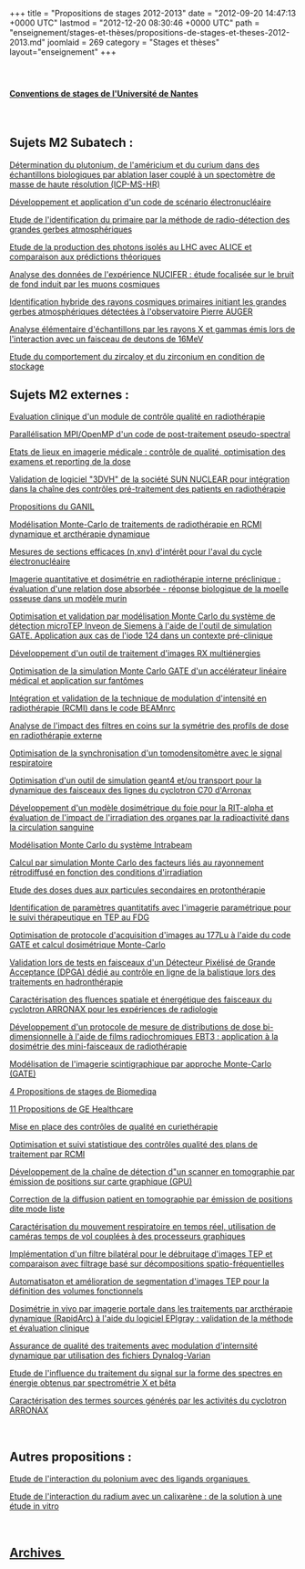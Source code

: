 +++
title = "Propositions de stages 2012-2013"
date = "2012-09-20 14:47:13 +0000 UTC"
lastmod = "2012-12-20 08:30:46 +0000 UTC"
path = "enseignement/stages-et-thèses/propositions-de-stages-et-theses-2012-2013.md"
joomlaid = 269
category = "Stages et thèses"
layout="enseignement"
+++
<h4> </h4>
<h4><a href="http://www.sciences-techniques.univ-nantes.fr/26474633/0/fiche___pagelibre/&amp;RH=1308826588953%!"(MISSING)>Conventions de stages de l'Université de Nantes</a></h4>
<p> </p>
<h2>Sujets M2 Subatech :</h2>
<p><a href="images/Enseignement/int-1.Abdelouas.pdf">Détermination du plutonium, de l'américium et du curium dans des échantillons biologiques par ablation laser couplé à un spectomètre de masse de haute résolution (ICP-MS-HR)</a></p>
<p><a href="images/Enseignement/int-4.Thiolliere.pdf">Développement et application d'un code de scénario électronucléaire</a></p>
<p><a href="images/Enseignement/int-5.Lautridou-v2.pdf">Etude de l'identification du primaire par la méthode de radio-détection des grandes gerbes atmosphériques</a></p>
<p><a href="images/Enseignement/int-6.Germain.pdf">Etude de la production des photons isolés au LHC avec ALICE et comparaison aux prédictions théoriques</a></p>
<p><a href="images/Enseignement/int-7.Cucoanes-Fallot.pdf">Analyse des données de l'expérience NUCIFER : étude focalisée sur le bruit de fond induit par les muons cosmiques</a></p>
<p><a href="images/Enseignement/int-8.Marin-Revenu.pdf">Identification hybride des rayons cosmiques primaires initiant les grandes gerbes atmosphériques détectées à l'observatoire Pierre AUGER</a></p>
<p><a href="images/Enseignement/int-9.Metivier.pdf">Analyse élémentaire d'échantillons par les rayons X et gammas émis lors de l'interaction avec un faisceau de deutons de 16MeV</a></p>
<p><a href="images/Enseignement/int-10.Suzuki-Abdelouas.pdf">Etude du comportement du zircaloy et du zirconium en condition de stockage</a></p>
<h2>Sujets M2 externes :</h2>
<p><a href="images/Enseignement/1.Dosisoft_CHU_Poitiers.pdf">Evaluation clinique d'un module de contrôle qualité en radiothérapie</a></p>
<p><a href="images/Enseignement/2.CEA_Bruyere_le_chatel.pdf">Parallélisation MPI/OpenMP d'un code de post-traitement pseudo-spectral</a></p>
<p><a href="images/Enseignement/3.ICO_Paul_Papin.pdf">Etats de lieux en imagerie médicale : contrôle de qualité, optimisation des examens et reporting de la dose</a></p>
<p><a href="images/Enseignement/4.ICO_Paul_Papin.pdf">Validation de logiciel "3DVH" de la société SUN NUCLEAR pour intégration dans la chaîne des contrôles pré-traitement des patients en radiothérapie</a></p>
<p><a href="http://pro.ganil-spiral2.eu/job-offers/stages-theses/">Propositions du GANIL</a></p>
<p><a href="images/Enseignement/5.CEA_List_DCSI.pdf">Modélisation Monte-Carlo de traitements de radiothérapie en RCMI dynamique et arcthérapie dynamique</a></p>
<p><a href="images/Enseignement/6.IPHC.pdf">Mesures de sections efficaces (n,xnγ) d'intérêt pour l'aval du cycle électronucléaire</a></p>
<p><a href="images/Enseignement/7.ONIRIS.pdf">Imagerie quantitative et dosimétrie en radiothérapie interne préclinique : évaluation d'une relation dose absorbée - réponse biologique de la moelle osseuse dans un modèle murin</a></p>
<p><a href="images/Enseignement/8.ONIRIS-CRCNA.pdf"> Optimisation et validation par modélisation Monte Carlo du système de détection microTEP Inveon de Siemens à l'aide de l'outil de simulation GATE. Application aux cas de l'iode 124 dans un contexte pré-clinique</a></p>
<p><a href="images/Enseignement/9._CEA-Cadarache.pdf">Développement d'un outil de traitement d'images RX multiénergies</a></p>
<p><a href="images/Enseignement/10.UNIV-FCOMTE_1.pdf">Optimisation de la simulation Monte Carlo GATE d'un accélérateur linéaire médical et application sur fantômes</a></p>
<p><a href="images/Enseignement/11.UNIV-FCOMTE_2.pdf">Intégration et validation de la technique de modulation d'intensité en radiothérapie (RCMI) dans le code BEAMnrc</a></p>
<p><a href="images/Enseignement/12.UNIV-FCOMTE_3.pdf">Analyse de l'impact des filtres en coins sur la symétrie des profils de dose en radiothérapie externe</a></p>
<p><a href="images/Enseignement/13.UNIV-FCOMTE_4.pdf">Optimisation de la synchronisation d'un tomodensitomètre avec le signal respiratoire</a></p>
<p><a href="images/Enseignement/14.Arronax.pdf">Optimisation d'un outil de simulation geant4 et/ou transport pour la dynamique des faisceaux des lignes du cyclotron C70 d'Arronax</a></p>
<p><a href="images/Enseignement/15.ONIRIS-CRCNA-NUCSAN.pdf">Développement d'un modèle dosimétrique du foie pour la RIT-alpha et évaluation de l'impact de l'irradiation des organes par la radioactivité dans la circulation sanguine</a></p>
<p><a href="images/Enseignement/16.ICO_Intrabeam.pdf">Modélisation Monte Carlo du système Intrabeam</a></p>
<p><a href="images/Enseignement/17.ICO_BackScatterFactors.pdf">Calcul par simulation Monte Carlo des facteurs liés au rayonnement rétrodiffusé en fonction des conditions d'irradiation</a></p>
<p><a href="images/Enseignement/18.Institut_Curie.pdf">Etude des doses dues aux particules secondaires en protonthérapie</a></p>
<p><a href="images/Enseignement/19.CHU-CRCNA.pdf">Identification de paramètres quantitatifs avec l'imagerie paramétrique pour le suivi thérapeutique en TEP au FDG</a></p>
<p><a href="images/Enseignement/20.ICO_Gauducheau.pdf">Optimisation de protocole d'acquisition d'images au 177Lu à l'aide du code GATE et calcul dosimétrique Monte-Carlo</a></p>
<p><a href="images/Enseignement/20.ICO_Gauducheau.pdf">Validation lors de tests en faisceaux d'un Détecteur Pixélisé de Grande Acceptance (DPGA) dédié au contrôle en ligne de la balistique lors des traitements en hadronthérapie</a></p>
<p><a href="images/Enseignement/22.Arronax.pdf">Caractérisation des fluences spatiale et énergétique des faisceaux du cyclotron ARRONAX pour les expériences de radiologie</a></p>
<p><a href="images/Enseignement/23.IRSN.pdf">Développement d'un protocole de mesure de distributions de dose bi-dimensionnelle à l'aide de films radiochromiques EBT3 : application à la dosimétrie des mini-faisceaux de radiothérapie</a></p>
<p><a href="images/Enseignement/24.INSERM_Toulouse.pdf">Modélisation de l'imagerie scintigraphique par approche Monte-Carlo (GATE)</a></p>
<p><a href="images/Enseignement/25.Biomediqa.pdf">4 Propositions de stages de Biomediqa</a></p>
<p><a href="images/Enseignement/26.GE_Healthcare.2013.pdf">11 Propositions de GE Healthcare</a></p>
<p><a href="images/Enseignement/27.Aquilab.pdf">Mise en place des contrôles de qualité en curiethérapie</a></p>
<p><a href="images/Enseignement/28.CH_Cornuaille.pdf">Optimisation et suivi statistique des contrôles qualité des plans de traitement par RCMI</a></p>
<p><a href="images/Enseignement/29.CHRU_Brest1.pdf">Développement de la chaîne de détection d"un scanner en tomographie par émission de positions sur carte graphique (GPU)</a></p>
<p><a href="images/Enseignement/30.CHRU_Brest2.pdf">Correction de la diffusion patient en tomographie par émission de positions dite mode liste</a></p>
<p><a href="images/Enseignement/31.CHRU_Brest3.pdf">Caractérisation du mouvement respiratoire en temps réel, utilisation de caméras temps de vol couplées à des processeurs graphiques</a></p>
<p><a href="images/Enseignement/32.INSERM_1.pdf">Implémentation d'un filtre bilatéral pour le débruitage d'images TEP et comparaison avec filtrage basé sur décompositions spatio-fréquentielles</a></p>
<p><a href="images/Enseignement/33.INSERM_2.pdf">Automatisaton et amélioration de segmentation d'images TEP pour la définition des volumes fonctionnels</a></p>
<p><a href="images/Enseignement/34.Alexis_Vautrin.pdf">Dosimétrie in vivo par imagerie portale dans les traitements par arcthérapie dynamique (RapidArc) à l'aide du logiciel EPIgray : validation de la méthode et évaluation clinique</a></p>
<p><a href="images/Enseignement/35.Alexis_Vautrin2.pdf">Assurance de qualité des traitements avec modulation d'internsité dynamique par utilisation des fichiers Dynalog-Varian</a></p>
<p><a href="images/Enseignement/36.LNHB.pdf">Etude de l'influence du traitement du signal sur la forme des spectres en énergie obtenus par spectrométrie X et bêta</a></p>
<p><a href="images/Enseignement/37.Arronax.pdf">Caractérisation des termes sources générés par les activités du cyclotron ARRONAX</a></p>
<p> </p>
<h2>Autres propositions :</h2>
<p><a href="images/Enseignement/int-2.Champion.pdf">Etude de l'interaction du polonium avec des ligands organiques </a></p>
<p><a href="images/Enseignement/int-3.Champion_M2.pdf">Etude de l'interaction du radium avec un calixarène : de la solution à une étude in vitro</a></p>
<p> </p>
<h2><a href="enseignement/stages-et-thèses/archives.md">Archives </a></h2>